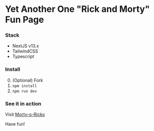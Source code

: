 # Yet Another One "Rick and Morty" Fun Page

### Stack

- NextJS v13.x
- TailwindCSS
- Typescript

### Install

0.  (Optional) Fork
1.  `npm install`
2.  `npm run dev`

### See it in action

Visit [Morty-o-Ricko](https://morty-o-ricko-d31tp93uw-theneiam.vercel.app/guess-who)

Have fun!
